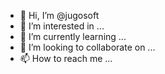 - 👋 Hi, I’m @jugosoft
- 👀 I’m interested in ...
- 🌱 I’m currently learning ...
- 💞️ I’m looking to collaborate on ...
- 📫 How to reach me ...

<!---
jugosoft/jugosoft is a ✨ special ✨ repository because its `README.md` (this file) appears on your GitHub profile.
You can click the Preview link to take a look at your changes.
--->
